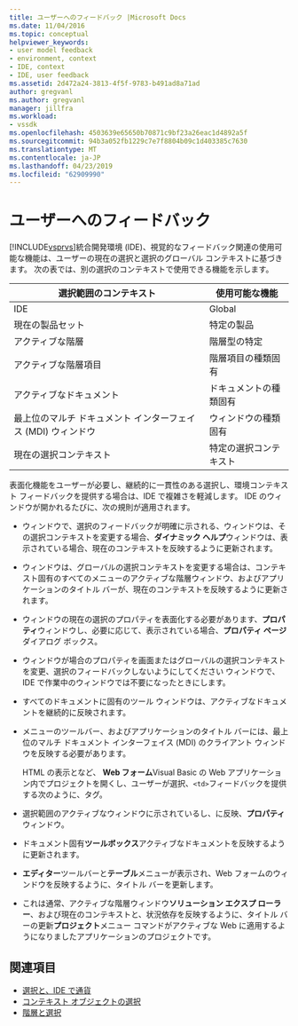 ```yaml
---
title: ユーザーへのフィードバック |Microsoft Docs
ms.date: 11/04/2016
ms.topic: conceptual
helpviewer_keywords:
- user model feedback
- environment, context
- IDE, context
- IDE, user feedback
ms.assetid: 2d472a24-3813-4f5f-9783-b491ad8a71ad
author: gregvanl
ms.author: gregvanl
manager: jillfra
ms.workload:
- vssdk
ms.openlocfilehash: 4503639e65650b70871c9bf23a26eac1d4892a5f
ms.sourcegitcommit: 94b3a052fb1229c7e7f8804b09c1d403385c7630
ms.translationtype: MT
ms.contentlocale: ja-JP
ms.lasthandoff: 04/23/2019
ms.locfileid: "62909990"
---
```

# <a name="feedback-to-the-user"></a>ユーザーへのフィードバック
[!INCLUDE[vsprvs](../../code-quality/includes/vsprvs_md.md)]統合開発環境 (IDE)、視覚的なフィードバック関連の使用可能な機能は、ユーザーの現在の選択と選択のグローバル コンテキストに基づきます。 次の表では、別の選択のコンテキストで使用できる機能を示します。

|選択範囲のコンテキスト|使用可能な機能|
|-----------------------|-----------------------------|
|IDE|Global|
|現在の製品セット|特定の製品|
|アクティブな階層|階層型の特定|
|アクティブな階層項目|階層項目の種類固有|
|アクティブなドキュメント|ドキュメントの種類固有|
|最上位のマルチ ドキュメント インターフェイス (MDI) ウィンドウ|ウィンドウの種類固有|
|現在の選択コンテキスト|特定の選択コンテキスト|

 表面化機能をユーザーが必要し、継続的に一貫性のある選択し、環境コンテキスト フィードバックを提供する場合は、IDE で複雑さを軽減します。 IDE のウィンドウが開かれるたびに、次の規則が適用されます。

- ウィンドウで、選択のフィードバックが明確に示される、ウィンドウは、その選択コンテキストを変更する場合、**ダイナミック ヘルプ**ウィンドウは、表示されている場合、現在のコンテキストを反映するように更新されます。

- ウィンドウは、グローバルの選択コンテキストを変更する場合は、コンテキスト固有のすべてのメニューのアクティブな階層ウィンドウ、およびアプリケーションのタイトル バーが、現在のコンテキストを反映するように更新されます。

- ウィンドウの現在の選択のプロパティを表面化する必要があります、**プロパティ**ウィンドウし、必要に応じて、表示されている場合、**プロパティ ページ** ダイアログ ボックス。

- ウィンドウが場合のプロパティを画面またはグローバルの選択コンテキストを変更、選択のフィードバックしないようにしてください ウィンドウで、IDE で作業中のウィンドウでは不要になったときにします。

- すべてのドキュメントに固有のツール ウィンドウは、アクティブなドキュメントを継続的に反映されます。

- メニューのツールバー、およびアプリケーションのタイトル バーには、最上位のマルチ ドキュメント インターフェイス (MDI) のクライアント ウィンドウを反映する必要があります。

  HTML の表示となど、 **Web フォーム**Visual Basic の Web アプリケーション内でプロジェクトを開くし、ユーザーが選択、`<td>`フィードバックを提供する次のように、タグ。

- 選択範囲のアクティブなウィンドウに示されているし、に反映、**プロパティ**ウィンドウ。

- ドキュメント固有**ツールボックス**アクティブなドキュメントを反映するように更新されます。

- **エディター**ツールバーと**テーブル**メニューが表示され、Web フォームのウィンドウを反映するように、タイトル バーを更新します。

- これは通常、アクティブな階層ウィンドウ**ソリューション エクスプ ローラー**、および現在のコンテキストと、状況依存を反映するように、タイトル バーの更新**プロジェクト**メニュー コマンドがアクティブな Web に適用するようになりましたアプリケーションのプロジェクトです。

## <a name="see-also"></a>関連項目
- [選択と、IDE で通貨](../../extensibility/internals/selection-and-currency-in-the-ide.md)
- [コンテキスト オブジェクトの選択](../../extensibility/internals/selection-context-objects.md)
- [階層と選択](../../extensibility/internals/hierarchies-and-selection.md)